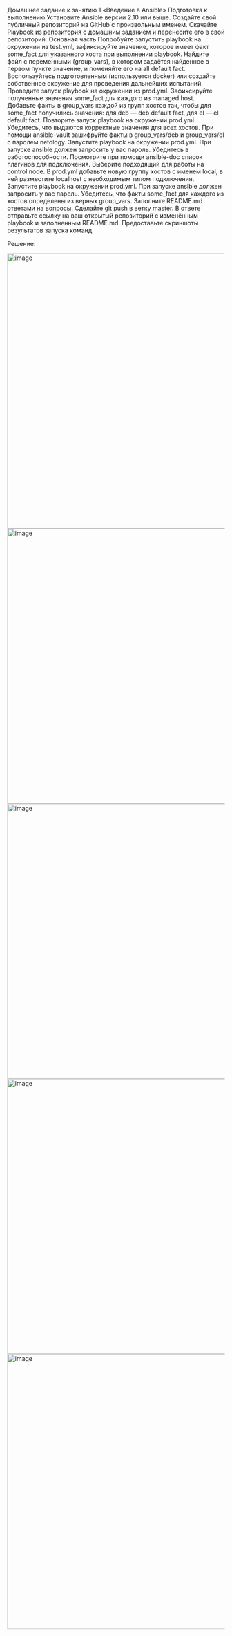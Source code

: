 Домашнее задание к занятию 1 «Введение в Ansible»
Подготовка к выполнению
Установите Ansible версии 2.10 или выше.
Создайте свой публичный репозиторий на GitHub с произвольным именем.
Скачайте Playbook из репозитория с домашним заданием и перенесите его в свой репозиторий.
Основная часть
Попробуйте запустить playbook на окружении из test.yml, зафиксируйте значение, которое имеет факт some_fact для указанного хоста при выполнении playbook.
Найдите файл с переменными (group_vars), в котором задаётся найденное в первом пункте значение, и поменяйте его на all default fact.
Воспользуйтесь подготовленным (используется docker) или создайте собственное окружение для проведения дальнейших испытаний.
Проведите запуск playbook на окружении из prod.yml. Зафиксируйте полученные значения some_fact для каждого из managed host.
Добавьте факты в group_vars каждой из групп хостов так, чтобы для some_fact получились значения: для deb — deb default fact, для el — el default fact.
Повторите запуск playbook на окружении prod.yml. Убедитесь, что выдаются корректные значения для всех хостов.
При помощи ansible-vault зашифруйте факты в group_vars/deb и group_vars/el с паролем netology.
Запустите playbook на окружении prod.yml. При запуске ansible должен запросить у вас пароль. Убедитесь в работоспособности.
Посмотрите при помощи ansible-doc список плагинов для подключения. Выберите подходящий для работы на control node.
В prod.yml добавьте новую группу хостов с именем local, в ней разместите localhost с необходимым типом подключения.
Запустите playbook на окружении prod.yml. При запуске ansible должен запросить у вас пароль. Убедитесь, что факты some_fact для каждого из хостов определены из верных group_vars.
Заполните README.md ответами на вопросы. Сделайте git push в ветку master. В ответе отправьте ссылку на ваш открытый репозиторий с изменённым playbook и заполненным README.md.
Предоставьте скриншоты результатов запуска команд.

Решение:

<img width="637" alt="image" src="https://github.com/user-attachments/assets/b48a5861-64a2-4738-8433-b56a4e08c8d2">

<img width="637" alt="image" src="https://github.com/user-attachments/assets/824525b9-9008-4276-bc6a-2e5e3476bc04">

<img width="637" alt="image" src="https://github.com/user-attachments/assets/b939f131-26af-4917-978d-7db8ee76bee0">

<img width="637" alt="image" src="https://github.com/user-attachments/assets/5bfaf9b6-001a-4c32-89e1-eb4b3c6c3111">

<img width="637" alt="image" src="https://github.com/user-attachments/assets/412293c6-8cc4-4f3d-ab4e-d4854bb52d9e">



